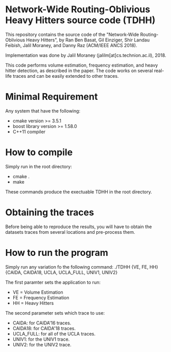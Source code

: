 # Network-Wide Routing-Oblivious Heavy Hitters source code (TDHH)
This repository contains the source code of the "Network-Wide Routing-Oblivious Heavy Hitters", by Ran Ben Basat, Gil Einziger, Shir Landau Feibish, Jalil Moraney, and Danny Raz (ACM/IEEE ANCS 2018).

Implementation was done by Jalil Moraney (jalilm[at]cs.technion.ac.il), 2018.

This code performs volume estimation, frequency estimation, and heavy hitter detection, as described in the paper. The code works on several real-life traces and can be easily extended to other traces.

# Minimal Requirement
Any system that have the following:
* cmake version >= 3.5.1
* boost library version >= 1.58.0
* C++11 compiler

# How to compile
Simply run in the root directory:
* cmake .
* make

These commands produce the exectuable TDHH in the root directory.

# Obtaining the traces
Before being able to reproduce the results, you will have to obtain the datasets traces from several locations and pre-process them.

# How to run the program
Simply run any variation fo the following command:
./TDHH {VE, FE, HH} {CAIDA, CAIDA18, UCLA, UCLA_FULL, UNIV1, UNIV2}

The first paramter sets the application to run:
* VE = Volume Estimation
* FE = Frequency Estimation
* HH = Heavy Hitters

The second parameter sets which trace to use:
* CAIDA: for CAIDA'16 traces.
* CAIDA18: for CAIDA'18 traces.
* UCLA_FULL: for all of the UCLA traces.
* UNIV1: for the UNIV1 trace.
* UNIV2: for the UNIV2 trace.
